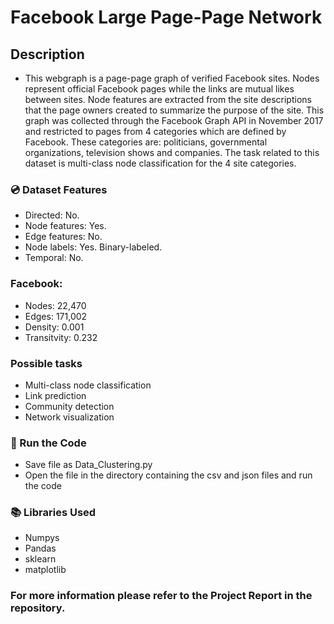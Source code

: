 # Facebook Large Page-Page Network

## Description

* This webgraph is a page-page graph of verified Facebook sites. Nodes represent official Facebook pages while the links are mutual likes between sites. Node features are extracted from the site descriptions that the page owners created to summarize the purpose of the site. This graph was collected through the Facebook Graph API in November 2017 and restricted to pages from 4 categories which are defined by Facebook. These categories are: politicians, governmental organizations, television shows and companies. The task related to this dataset is multi-class node classification for the 4 site categories.

### :cd: Dataset Features
* Directed: No.
* Node features: Yes.
* Edge features: No.
* Node labels: Yes. Binary-labeled.
* Temporal: No.

### Facebook:

* Nodes: 22,470 
* Edges: 171,002
* Density: 0.001 
* Transitvity: 0.232 

### Possible tasks

- Multi-class node classification
- Link prediction
- Community detection
- Network visualization

### :key: Run the Code
* Save file as Data_Clustering.py
* Open the file in the directory containing the csv and json files and run the code

### :books: Libraries Used
* Numpys
* Pandas
* sklearn
* matplotlib

### For more information please refer to the Project Report in the repository.
